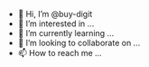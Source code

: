 - 👋 Hi, I’m @buy-digit
- 👀 I’m interested in ...
- 🌱 I’m currently learning ...
- 💞️ I’m looking to collaborate on ...
- 📫 How to reach me ...

<!---
buy-digit/buy-digit is a ✨ special ✨ repository because its `README.md` (this file) appears on your GitHub profile.
You can click the Preview link to take a look at your changes.
--->
